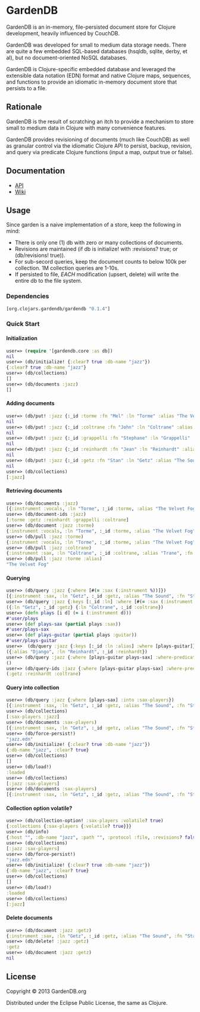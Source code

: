 # GardenDB

GardenDB is an in-memory, file-persisted document store for Clojure development, heavily
influenced by CouchDB.

GardenDB was developed for small to medium data storage needs. There are quite a few embedded
SQL-based databases (hsqldb, sqlite, derby, et al), but no document-oriented NoSQL databases.

GardenDB is Clojure-specific embedded database and leveraged the extensible data notation (EDN)
format and native Clojure maps, sequences, and functions to provide an idiomatic in-memory document
store that persists to a file.

## Rationale

GardenDB is the result of scratching an itch to provide a mechanism to
store small to medium data in Clojure with many convenience features.

GardenDB provides revisioning of documents (much like CouchDB) as well as granular control via the
idiomatic Clojure API to persist, backup, revision, and query via predicate Clojure functions (input a map,
output true or false).

## Documentation
* <a href="http://gardendb.org/api/0.1.4" target="_blank">API</a>
* [Wiki](http://github.com/gardendb/gardendb/wiki)

## Usage

Since garden is a naive implementation of a store, keep the following in mind:

* There is only one (1) db with zero or many collections of documents.
* Revisions are maintained (if db is initialize! with :revisions? true; or (db/revisions! true)).
* For sub-secord queries, keep the document counts to below 100k per collection. 1M collection queries are 1-10s.
* If persisted to file, *EACH* modification (upsert, delete) will write the entire db to the file system.

### Dependencies

```clojure
[org.clojars.gardendb/gardendb "0.1.4"]
```

### Quick Start

#### Initialization

```clojure
user=> (require '[gardendb.core :as db])
nil
user=> (db/initialize! {:clear? true :db-name "jazz"})
{:clear? true :db-name "jazz"}
user=> (db/collections)
[]
user=> (db/documents :jazz)
[]
```

#### Adding documents
```clojure
user=> (db/put! :jazz {:_id :torme :fn "Mel" :ln "Torme" :alias "The Velvet Fog" :instrument :vocals})
nil
user=> (db/put! :jazz {:_id :coltrane :fn "John" :ln "Coltrane" :alias "Trane" :instrument :sax})
nil
user=> (db/put! :jazz {:_id :grappelli :fn "Stephane" :ln "Grappelli" :instrument :violin})
nil
user=> (db/put! :jazz {:_id :reinhardt :fn "Jean" :ln "Reinhardt" :alias "Django" :instrument :guitar})
nil
user=> (db/put! :jazz {:_id :getz :fn "Stan" :ln "Getz" :alias "The Sound" :instrument :sax})
nil
user=> (db/collections)
[:jazz]
```

#### Retrieving documents
```clojure
user=> (db/documents :jazz)
[{:instrument :vocals, :ln "Torme", :_id :torme, :alias "The Velvet Fog", :fn "Mel"} {:instrument :sax, :ln "Getz", :_id :getz, :alias "The Sound", :fn "Stan"} {:instrument :guitar, :ln "Reinhardt", :_id :reinhardt, :alias "Django", :fn "Jean"} {:instrument :violin, :ln "Grappelli", :_id :grappelli, :fn "Stephane"} {:instrument :sax, :ln "Coltrane", :_id :coltrane, :alias "Trane", :fn "John"}]
user=> (db/document-ids :jazz)
[:torme :getz :reinhardt :grappelli :coltrane]
user=> (db/document :jazz :torme)
{:instrument :vocals, :ln "Torme", :_id :torme, :alias "The Velvet Fog", :fn "Mel"}
user=> (db/pull :jazz :torme)
{:instrument :vocals, :ln "Torme", :_id :torme, :alias "The Velvet Fog", :fn "Mel"}
user=> (db/pull :jazz :coltrane)
{:instrument :sax, :ln "Coltrane", :_id :coltrane, :alias "Trane", :fn "John"}
user=> (db/pull :jazz :torme :alias)
"The Velvet Fog"
```

#### Querying 
```clojure
user=> (db/query :jazz {:where [#(= :sax (:instrument %))]})
[{:instrument :sax, :ln "Getz", :_id :getz, :alias "The Sound", :fn "Stan"} {:instrument :sax, :ln "Coltrane", :_id :coltrane, :alias "Trane", :fn "John"}]
user=> (db/query :jazz {:keys [:_id :ln] :where [#(= :sax (:instrument %))]})
({:ln "Getz", :_id :getz} {:ln "Coltrane", :_id :coltrane})
user=> (defn plays [i d] (= i (:instrument d)))
#'user/plays
user=> (def plays-sax (partial plays :sax))
#'user/plays-sax
user=> (def plays-guitar (partial plays :guitar))
#'user/plays-guitar
user=>  (db/query :jazz {:keys [:_id :ln :alias] :where [plays-guitar]})
({:alias "Django", :ln "Reinhardt", :_id :reinhardt})
user=> (db/query :jazz {:where [plays-guitar plays-sax] :where-predicate :and}) 
()
user=> (db/query-ids :jazz {:where [plays-guitar plays-sax] :where-predicate :or})
(:getz :reinhardt :coltrane)
```

#### Query into collection
```clojure
user=> (db/query :jazz {:where [plays-sax] :into :sax-players})
[{:instrument :sax, :ln "Getz", :_id :getz, :alias "The Sound", :fn "Stan"} {:instrument :sax, :ln "Coltrane", :_id :coltrane, :alias "Trane", :fn "John"}]
user=> (db/collections)
[:sax-players :jazz]
user=> (db/documents :sax-players)
[{:instrument :sax, :ln "Getz", :_id :getz, :alias "The Sound", :fn "Stan"} {:instrument :sax, :ln "Coltrane", :_id :coltrane, :alias "Trane", :fn "John"}]
user=> (db/force-persist!)
"jazz.edn"
user=> (db/initialize! {:clear? true :db-name "jazz"})
{:db-name "jazz", :clear? true}
user=> (db/collections)
[]
user=> (db/load!)
:loaded
user=> (db/collections)
[:jazz :sax-players]
user=> (db/documents :sax-players)
[{:instrument :sax, :ln "Getz", :_id :getz, :alias "The Sound", :fn "Stan"} {:instrument :sax, :ln "Coltrane", :_id :coltrane, :alias "Trane", :fn "John"}]
```

#### Collection option volatile?
```clojure
user=> (db/collection-option! :sax-players :volatile? true)
{:collections {:sax-players {:volatile? true}}}
user=> (db/info)
{:host "", :db-name "jazz", :path "", :protocol :file, :revisions? false, :revision-levels 10, :persists? false, :options {:collections {:sax-players {:volatile? true}}}}
user=> (db/collections)
[:jazz :sax-players]
user=> (db/force-persist!)
"jazz.edn"
user=> (db/initialize! {:clear? true :db-name "jazz"})
{:db-name "jazz", :clear? true}
user=> (db/collections)
[]
user=> (db/load!)
:loaded
user=> (db/collections)
[:jazz]
```

#### Delete documents
```clojure
user=> (db/document :jazz :getz)
{:instrument :sax, :ln "Getz", :_id :getz, :alias "The Sound", :fn "Stan"}
user=> (db/delete! :jazz :getz)
:getz
user=> (db/document :jazz :getz)
nil
```
## License

Copyright © 2013 GardenDB.org

Distributed under the Eclipse Public License, the same as Clojure.

